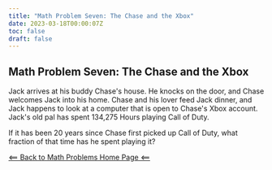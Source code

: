 ```yaml
---
title: "Math Problem Seven: The Chase and the Xbox"
date: 2023-03-18T00:00:07Z
toc: false
draft: false
---
```


## Math Problem Seven: The Chase and the Xbox

Jack arrives at his buddy Chase's house. He knocks on the door, and Chase welcomes Jack into his home. Chase and his lover feed Jack dinner, and Jack happens to look at a computer that is open to Chase's Xbox account. Jack's old pal has spent 134,275 Hours playing Call of Duty. 

If it has been 20 years since Chase first picked up Call of Duty, what fraction of that time has he spent playing it?

[<== Back to Math Problems Home Page <==](/humor/problems/#season-two-twilight-of-the-wiki-god)
